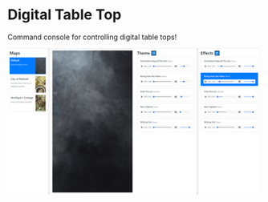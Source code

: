 # Digital Table Top

Command console for controlling digital table tops! 

![Alt text](/screenshot.PNG)
